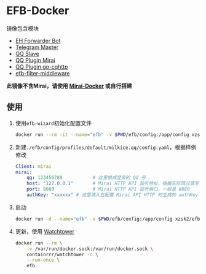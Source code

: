 # EFB-Docker

镜像包含模块

- [EH Forwarder Bot](https://github.com/ehForwarderBot/ehForwarderBot)
- [Telegram Master](https://github.com/ehForwarderBot/efb-telegram-master)
- [QQ Slave](https://github.com/milkice233/efb-qq-slave)
- [QQ Plugin Mirai](https://github.com/milkice233/efb-qq-plugin-mirai)
- [QQ Plugin go-cqhttp](https://github.com/XYenon/efb-qq-plugin-go-cqhttp)
- [efb-filter-middleware](https://github.com/xzsk2/efb-filter-middleware)

**此镜像不含Mirai，请使用 [Mirai-Docker](https://github.com/xzsk2/Mirai-Docker) 或自行搭建**

## 使用

1. 使用`efb-wizard`初始化配置文件

    ```bash
    docker run --rm -it --name="efb" -v $PWD/efb/config:/app/config xzsk2/efb-docker:latest efb-wizard
    ```

2. 新建`./efb/config/profiles/default/milkice.qq/config.yaml`，根据样例修改

    ```yaml
    Client: mirai
    mirai:
        qq: 123456789           # 这里换成登录的 QQ 号
        host: "127.0.0.1"       # Mirai HTTP API 监听地址，根据实际情况填写
        port: 8080              # Mirai HTTP API 监听端口，一般是 8080
        authKey: "xxxxxx" # 这里填入在配置 Mirai API HTTP 时生成的 authKey
    ```

3. 启动

    ```bash
    docker run -d --name="efb" -v $PWD/efb/config:/app/config xzsk2/efb-docker:latest
    ```

4. 更新，使用 [Watchtower](https://github.com/containrrr/watchtower)

    ```bash
    docker run --rm \
        -v /var/run/docker.sock:/var/run/docker.sock \
        containrrr/watchtower -c \
        --run-once \
        efb
    ```

